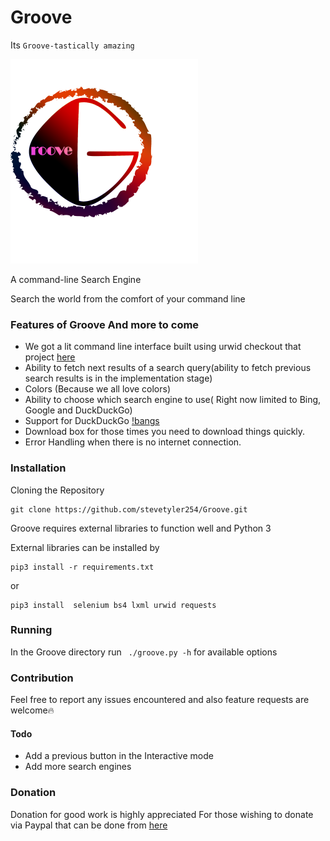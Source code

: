 # Groove
Its `Groove-tastically amazing`

![Groove Logo](git-logo.png)

A command-line Search Engine

Search the world from the comfort of your command line

### Features of Groove And more to come

- We got a lit command line interface built using urwid checkout that project [here](https://github.com/urwid/urwid)
- Ability to fetch next results of a search query(ability to fetch previous search results is in the implementation stage)
- Colors (Because we all love colors)
- Ability to choose which search engine to use( Right now limited to Bing, Google and DuckDuckGo) 
- Support for DuckDuckGo [!bangs](https://api.duckduckgo.com/bang)
- Download box for those times you need to download things quickly.
 - Error Handling when there is no internet connection.
 
### Installation
Cloning the Repository
```
git clone https://github.com/stevetyler254/Groove.git
```
Groove requires external libraries to function well and Python 3

External libraries can be installed by 
```
pip3 install -r requirements.txt
```
or 
```
pip3 install  selenium bs4 lxml urwid requests
```

### Running 
In the Groove directory run <code> ./groove.py -h</code>  for available options 


### Contribution
Feel free to report any issues encountered and also feature requests are welcome:fire:
#### Todo
- Add a previous button in the Interactive mode
- Add more search engines
### Donation
Donation for good work is highly appreciated
For those wishing to donate via Paypal that can be done from [here](https://www.paypal.com/cgi_bin/webscr?cmd=_pay-inv&viewtype=altview&id=INV2-5JYK-9F6Z-3W5F-FJSC)




